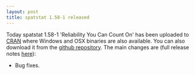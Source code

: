 ```yaml
---
layout: post
title: spatstat 1.58-1 released
---
```


Today spatstat 1.58-1 'Reliability You Can Count On' has been uploaded to
[CRAN](http://www.cran.r-project.org/web/packages/spatstat/) where
Windows and OSX binaries are also available. You can also download it
from the [github
repository](https://github.com/spatstat/spatstat/releases/tag/v1.58-1).
The main changes are (full release notes
[here](releasenotes/spatstat-1.58-1.html)):

* Bug fixes.
